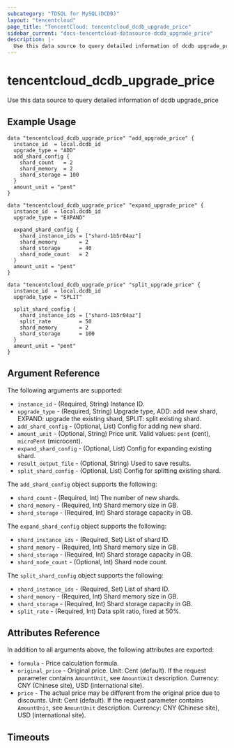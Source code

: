 ```yaml
---
subcategory: "TDSQL for MySQL(DCDB)"
layout: "tencentcloud"
page_title: "TencentCloud: tencentcloud_dcdb_upgrade_price"
sidebar_current: "docs-tencentcloud-datasource-dcdb_upgrade_price"
description: |-
  Use this data source to query detailed information of dcdb upgrade_price
---
```


# tencentcloud_dcdb_upgrade_price

Use this data source to query detailed information of dcdb upgrade_price

## Example Usage

```hcl
data "tencentcloud_dcdb_upgrade_price" "add_upgrade_price" {
  instance_id  = local.dcdb_id
  upgrade_type = "ADD"
  add_shard_config {
    shard_count   = 2
    shard_memory  = 2
    shard_storage = 100
  }
  amount_unit = "pent"
}

data "tencentcloud_dcdb_upgrade_price" "expand_upgrade_price" {
  instance_id  = local.dcdb_id
  upgrade_type = "EXPAND"

  expand_shard_config {
    shard_instance_ids = ["shard-1b5r04az"]
    shard_memory       = 2
    shard_storage      = 40
    shard_node_count   = 2
  }
  amount_unit = "pent"
}

data "tencentcloud_dcdb_upgrade_price" "split_upgrade_price" {
  instance_id  = local.dcdb_id
  upgrade_type = "SPLIT"

  split_shard_config {
    shard_instance_ids = ["shard-1b5r04az"]
    split_rate         = 50
    shard_memory       = 2
    shard_storage      = 100
  }
  amount_unit = "pent"
}
```

## Argument Reference

The following arguments are supported:

* `instance_id` - (Required, String) Instance ID.
* `upgrade_type` - (Required, String) Upgrade type, ADD: add new shard, EXPAND: upgrade the existing shard, SPLIT: split existing shard.
* `add_shard_config` - (Optional, List) Config for adding new shard.
* `amount_unit` - (Optional, String) Price unit. Valid values: `pent` (cent), `microPent` (microcent).
* `expand_shard_config` - (Optional, List) Config for expanding existing shard.
* `result_output_file` - (Optional, String) Used to save results.
* `split_shard_config` - (Optional, List) Config for splitting existing shard.

The `add_shard_config` object supports the following:

* `shard_count` - (Required, Int) The number of new shards.
* `shard_memory` - (Required, Int) Shard memory size in GB.
* `shard_storage` - (Required, Int) Shard storage capacity in GB.

The `expand_shard_config` object supports the following:

* `shard_instance_ids` - (Required, Set) List of shard ID.
* `shard_memory` - (Required, Int) Shard memory size in GB.
* `shard_storage` - (Required, Int) Shard storage capacity in GB.
* `shard_node_count` - (Optional, Int) Shard node count.

The `split_shard_config` object supports the following:

* `shard_instance_ids` - (Required, Set) List of shard ID.
* `shard_memory` - (Required, Int) Shard memory size in GB.
* `shard_storage` - (Required, Int) Shard storage capacity in GB.
* `split_rate` - (Required, Int) Data split ratio, fixed at 50%.

## Attributes Reference

In addition to all arguments above, the following attributes are exported:

* `formula` - Price calculation formula.
* `original_price` - Original price. Unit: Cent (default). If the request parameter contains `AmountUnit`, see `AmountUnit` description. Currency: CNY (Chinese site), USD (international site).
* `price` - The actual price may be different from the original price due to discounts. Unit: Cent (default). If the request parameter contains `AmountUnit`, see `AmountUnit` description. Currency: CNY (Chinese site), USD (international site).


## Timeouts

<no value>


